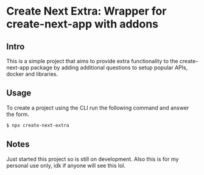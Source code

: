 # Create Next Extra: Wrapper for create-next-app with addons

## Intro

This is a simple project that aims to provide extra functionality to the create-next-app package by adding additional questions to setup popular APIs, docker and libraries.

## Usage

To create a project using the CLI run the following command and answer the form.

```bash
$ npx create-next-extra
```

## Notes

Just started this project so is still on development. Also this is for my personal use only, idk if anyone will see this lol.
